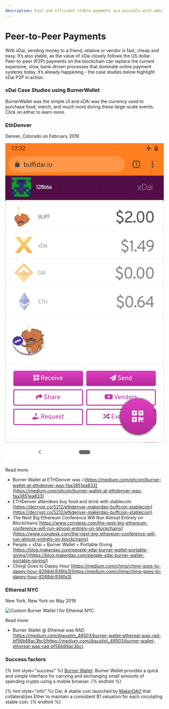 ```yaml
---
description: Fast and efficient stable payments are possible with xDai
---
```


# Peer-to-Peer Payments

With xDai, sending money to a friend, relative or vendor is fast, cheap and easy. It’s also stable, as the value of xDai closely follows the US dollar. Peer-to-peer (P2P) payments on the blockchain can replace the current expensive, slow, bank-driven processes that dominate online payment systems today. It’s already happening - the case studies below highlight xDai P2P in action.

### xDai Case Studies using BurnerWallet

BurnerWallet was the simple UI and xDAi was the currency used to purchase food, merch, and much more during these large-scale events. Click on either to learn more.&#x20;

### EthDenver

Denver, Colorado on February 2019

![Custom BurnerWallet I for EthDenver loaded with tokens and one NFT reward](<../../.gitbook/assets/image (2).png>)



Read more:&#x20;

* Burner Wallet at ETHDenver was 🔥[https://medium.com/gitcoin/burner-wallet-at-ethdenver-was-faa3851ea833](https://medium.com/gitcoin/burner-wallet-at-ethdenver-was-faa3851ea833)
* ETHDenver attendees buy food and drink with stablecoin [https://decrypt.co/5212/ethdenver-makerdao-buffcoin-stablecoin](https://decrypt.co/5212/ethdenver-makerdao-buffcoin-stablecoin)
* The Next Big Ethereum Conference Will Run Almost Entirely on Blockchains [https://www.coindesk.com/the-next-big-ethereum-conference-will-run-almost-entirely-on-blockchains](https://www.coindesk.com/the-next-big-ethereum-conference-will-run-almost-entirely-on-blockchains)
* People + xDai + Burner Wallet = Portable Giving [https://blog.makerdao.com/people-xdai-burner-wallet-portable-giving/](https://blog.makerdao.com/people-xdai-burner-wallet-portable-giving/)
* Ching! Goes to Dappy Hour [https://medium.com/ching/ching-goes-to-dappy-hour-8268dc936fa3](https://medium.com/ching/ching-goes-to-dappy-hour-8268dc936fa3)

### Ethereal NYC

New York, New York on May 2019

![Custom Burner Wallet I for Ethereal NYC](../../.gitbook/assets/Screenshot\_20191003-130326.png)

Read more:&#x20;

* Burner Wallet @ Ethereal was RAD [https://medium.com/@austin\_48503/burner-wallet-ethereal-was-rad-bf56b68ac3bc](https://medium.com/@austin\_48503/burner-wallet-ethereal-was-rad-bf56b68ac3bc)

### Success factors

{% hint style="success" %}
[Burner Wallet](https://xdai.io): Burner Wallet provides a quick and simple interface for carrying and exchanging small amounts of spending crypto using a mobile browser.
{% endhint %}

{% hint style="info" %}
Dai: A stable coin launched by [MakerDAO](http://makerdao.com) that collateralizes Ether to maintain a consistent $1 valuation for each circulating stable coin.
{% endhint %}

